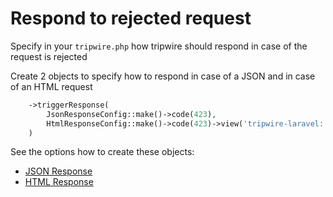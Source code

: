 # Respond to rejected request

Specify in your ``tripwire.php`` how tripwire should respond in case of the request is rejected

Create 2 objects to specify how to respond in case of a JSON and in case of an HTML request
```php
    ->triggerResponse(
        JsonResponseConfig::make()->code(423),
        HtmlResponseConfig::make()->code(423)->view('tripwire-laravel::blocked'),
    )
```

See the options how to create these objects:
* [JSON Response](json-response.md)
* [HTML Response](html-response.md)

